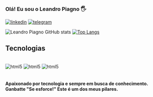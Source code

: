 ### Olá! Eu sou o Leandro Piagno 🖐️

[![linkedin](https://img.shields.io/badge/LinkedIn-0077B5?style=for-the-badge&logo=linkedin&logoColor=white)](https://www.linkedin.com/in/leandro-piagno/)
[![telegram](https://img.shields.io/badge/Telegram-2CA5E0?style=for-the-badge&logo=telegram&logoColor=white)](https://t.me/leandropiagno)

![Leandro Piagno GitHub stats](https://github-readme-stats.vercel.app/api?username=leandropiagno&show_icons=true&theme=dracula)
[![Top Langs](https://github-readme-stats.vercel.app/api/top-langs/?username=leandropiagno&layout=compact&theme=dracula)](https://github.com/anuraghazra/github-readme-stats)

## Tecnologias

<div style="display: inline_block"><br>
    <img align="center" alt="html5" src="https://img.shields.io/badge/HTML5-E34F26?style=for-the-badge&logo=html5&logoColor=white"/>
    <img align="center" alt="html5" src="https://img.shields.io/badge/CSS3-1572B6?style=for-the-badge&logo=css3&logoColor=white"/>
    <img align="center" alt="html5" src="https://img.shields.io/badge/JavaScript-F7DF1E?style=for-the-badge&logo=javascript&logoColor=black"/>
</div><br>

#### Apaixonado por tecnologia e sempre em busca de conhecimento.<br> Ganbatte "Se esforce!" Este é um dos meus pilares.





